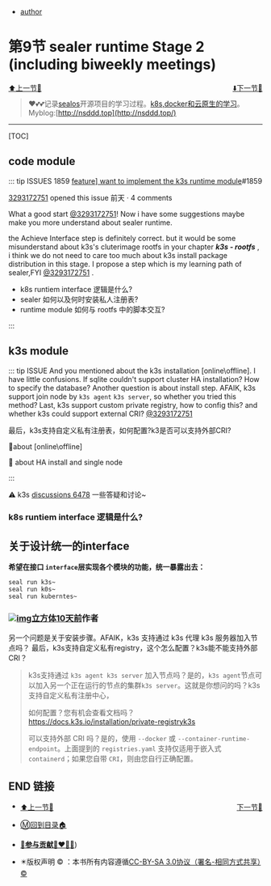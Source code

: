 + [author](http://nsddd.top)

# 第9节 sealer runtime Stage 2 (including biweekly meetings)

<div><a href = '8.md' style='float:left'>⬆️上一节🔗  </a><a href = '10.md' style='float: right'>  ⬇️下一节🔗</a></div>
<br>

> ❤️💕💕记录[sealos](https://github.com/3293172751/sealos)开源项目的学习过程。[k8s,docker和云原生的学习](https://github.com/3293172751/sealos)。Myblog:[http://nsddd.top](http://nsddd.top/)

---
[TOC]

## code module

::: tip ISSUES 1859
[feature\] want to implement the k3s runtime module](https://github.com/sealerio/sealer/issues/1859#top)#1859

[3293172751](https://github.com/3293172751) opened this issue 前天 · 4 comments

What a good start [@3293172751](https://github.com/3293172751)! Now i have some suggestions maybe make you more understand about sealer runtime.

the Achieve Interface step is definitely correct. but it would be some misunderstand about k3s's cluterimage rootfs in your chapter  ***k3s - rootfs*** , i think we do not need to care too much about k3s install package distribution in this stage. I propose a step which is my learning path of sealer,FYI [@3293172751](https://github.com/3293172751) .

+ k8s runtiem interface 逻辑是什么?
+ sealer 如何以及何时安装私人注册表?
+ runtime module 如何与 rootfs 中的脚本交互?

:::



## k3s module

::: tip ISSUE
And you mentioned about the k3s installation [online\offline]. I have little confusions.
If sqlite couldn't support cluster HA installation? How to specify the database?
Another question is about install step. AFAIK, k3s support join node by `k3s agent` `k3s server`, so whether you tried this method?
Last, k3s support custom private registry, how to config this? and whether k3s could support external CRI? [@3293172751](https://github.com/3293172751)

最后，k3s支持自定义私有注册表，如何配置?k3是否可以支持外部CRI?

 🎉about [online\offline]   

🎉 about HA install and  single node

:::



⚠️ k3s [discussions 6478](https://github.com/k3s-io/k3s/discussions/6478) 一些答疑和讨论~



### k8s runtiem interface 逻辑是什么?







## 关于设计统一的interface

**希望在接口 `interface`层实现各个模块的功能，统一暴露出去：**

```
seal run k3s~
seal run k0s~
seal run kuberntes~
```





### [![img](https://avatars.githubusercontent.com/u/86140903?s=64&v=4)立方体](https://github.com/cubxxw)[10天前](https://github.com/k3s-io/k3s/discussions/6478#discussioncomment-4156072)作者

另一个问题是关于安装步骤。AFAIK，k3s 支持通过 k3s 代理 k3s 服务器加入节点吗？ 最后，k3s支持自定义私有registry，这个怎么配置？k3s能不能支持外部CRI？

>  k3s支持通过 `k3s agent k3s server` 加入节点吗？是的，`k3s agent`节点可以加入另一个正在运行的节点的集群`k3s server`。这就是你想问的吗？k3s 支持自定义私有注册中心，
>
> 如何配置？您有机会查看文档吗？https://docs.k3s.io/installation/private-registryk3s 
>
> 可以支持外部 CRI 吗？是的，使用 `--docker` 或 `--container-runtime-endpoint`。上面提到的 `registries.yaml` 支持仅适用于嵌入式 `containerd`；如果您自带 `CRI`，则由您自行正确配置。







## END 链接
<ul><li><div><a href = '8.md' style='float:left'>⬆️上一节🔗  </a><a href = '10.md' style='float: right'>  ️下一节🔗</a></div></li></ul>

+ [Ⓜ️回到目录🏠](../README.md)

+ [**🫵参与贡献💞❤️‍🔥💖**](https://nsddd.top/archives/contributors))

+ ✴️版权声明 &copy; ：本书所有内容遵循[CC-BY-SA 3.0协议（署名-相同方式共享）&copy;](http://zh.wikipedia.org/wiki/Wikipedia:CC-by-sa-3.0协议文本) 

